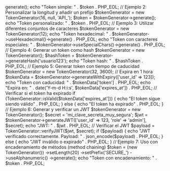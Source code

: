 <?php
// Incluir la clase TokenGenerator
require_once 'TokenGenerator.php';

// Ejemplo 1: Generar un token simple
$tokenGenerator = new TokenGenerator();
$token = $tokenGenerator->generate();
echo "Token simple: " . $token . PHP_EOL;

// Ejemplo 2: Personalizar la longitud y añadir un prefijo
$tokenGenerator = new TokenGenerator(16, null, 'API_');
$token = $tokenGenerator->generate();
echo "Token personalizado: " . $token . PHP_EOL;

// Ejemplo 3: Utilizar diferentes conjuntos de caracteres
$tokenGenerator = new TokenGenerator(12);
echo "Token hexadecimal: " . $tokenGenerator->useHexadecimal()->generate() . PHP_EOL;
echo "Token con caracteres especiales: " . $tokenGenerator->useSpecialChars()->generate() . PHP_EOL;

// Ejemplo 4: Generar un token como hash
$tokenGenerator = new TokenGenerator();
$hashToken = $tokenGenerator->generateHash('usuario123');
echo "Token hash: " . $hashToken . PHP_EOL;

// Ejemplo 5: Generar token con tiempo de caducidad
$tokenGenerator = new TokenGenerator(32, 3600); // Expira en 1 hora
$tokenData = $tokenGenerator->generateWithExpiry(['user_id' => 123]);
echo "Token con caducidad: " . $tokenData['token'] . PHP_EOL;
echo "Expira en: " . date('Y-m-d H:i:s', $tokenData['expires_at']) . PHP_EOL;

// Verificar si el token ha expirado
if (TokenGenerator::isValid($tokenData['expires_at'])) {
    echo "El token sigue siendo válido" . PHP_EOL;
} else {
    echo "El token ha expirado" . PHP_EOL;
}

// Ejemplo 6: Generar y verificar un JWT
$tokenGenerator = new TokenGenerator();
$secret = 'mi_clave_secreta_muy_segura';
$jwt = $tokenGenerator->generateJWT(['user_id' => 123, 'role' => 'admin'], $secret);
echo "JWT: " . $jwt . PHP_EOL;

// Verificar el JWT
$payload = TokenGenerator::verifyJWT($jwt, $secret);
if ($payload) {
    echo "JWT verificado correctamente. Payload: " . json_encode($payload) . PHP_EOL;
} else {
    echo "JWT inválido o expirado" . PHP_EOL;
}

// Ejemplo 7: Uso con encadenamiento de métodos (method chaining)
$token = (new TokenGenerator())
    ->setLength(20)
    ->setPrefix('SECURE_')
    ->useAlphanumeric()
    ->generate();
echo "Token con encadenamiento: " . $token . PHP_EOL;
